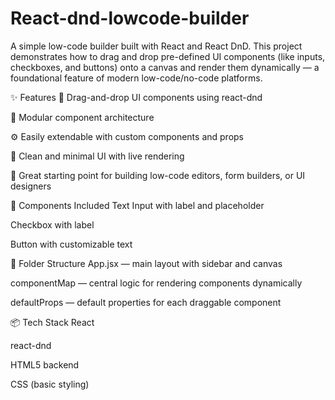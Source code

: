 # React-dnd-lowcode-builder
A simple low-code builder built with React and React DnD. This project demonstrates how to drag and drop pre-defined UI components (like inputs, checkboxes, and buttons) onto a canvas and render them dynamically — a foundational feature of modern low-code/no-code platforms.

✨ Features
🎯 Drag-and-drop UI components using react-dnd

🧩 Modular component architecture

⚙️ Easily extendable with custom components and props

🎨 Clean and minimal UI with live rendering

🚀 Great starting point for building low-code editors, form builders, or UI designers

🔧 Components Included
Text Input with label and placeholder

Checkbox with label

Button with customizable text

📁 Folder Structure
App.jsx — main layout with sidebar and canvas

componentMap — central logic for rendering components dynamically

defaultProps — default properties for each draggable component

📦 Tech Stack
React

react-dnd

HTML5 backend

CSS (basic styling)


